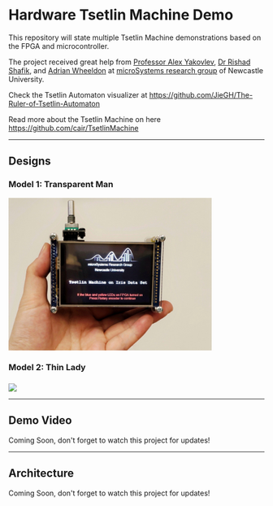 # Hardware Tsetlin Machine Demo
This repository will state multiple Tsetlin Machine demonstrations based on the FPGA and microcontroller. 

The project received great help from [Professor Alex Yakovlev](https://www.ncl.ac.uk/engineering/staff/profile/alexyakovlev.html#background), [Dr Rishad Shafik](https://www.ncl.ac.uk/engineering/staff/profile/rishadshafik.html#background), and [Adrian Wheeldon](https://www.ncl.ac.uk/engineering/staff/profile/adrianwheeldon.html#background) at [microSystems research group](https://www.ncl.ac.uk/engineering/research/eee/microsystems/) of Newcastle University. 


Check the Tsetlin Automaton visualizer at https://github.com/JieGH/The-Ruler-of-Tsetlin-Automaton

Read more about the Tsetlin Machine on here https://github.com/cair/TsetlinMachine 

---
## Designs

### Model 1: Transparent Man
<!-- ![transpM1](TraspM_1.jpeg) -->
<img src="TraspM_1.jpeg" width = "400" align="middle" >


### Model 2: Thin Lady

<img src="ThinLady_1.jpg" width = "400" align="middle" >


---
## Demo Video
Coming Soon, don't forget to watch this project for updates!

---
## Architecture 
Coming Soon, don't forget to watch this project for updates! 


